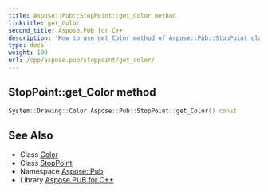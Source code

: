 ```yaml
---
title: Aspose::Pub::StopPoint::get_Color method
linktitle: get_Color
second_title: Aspose.PUB for C++
description: 'How to use get_Color method of Aspose::Pub::StopPoint class in C++.'
type: docs
weight: 100
url: /cpp/aspose.pub/stoppoint/get_color/
---
```

## StopPoint::get_Color method




```cpp
System::Drawing::Color Aspose::Pub::StopPoint::get_Color() const
```

## See Also

* Class [Color](../../../system.drawing/color/)
* Class [StopPoint](../)
* Namespace [Aspose::Pub](../../)
* Library [Aspose.PUB for C++](../../../)
